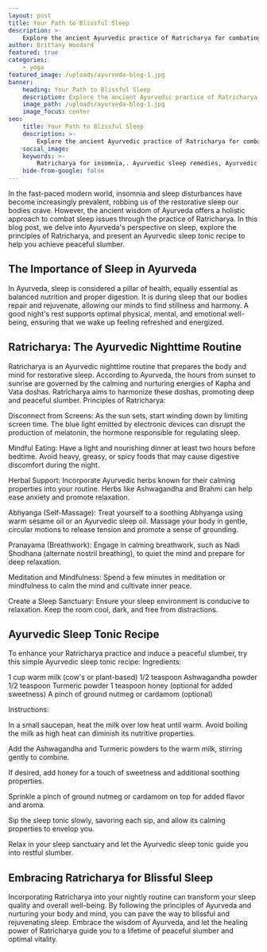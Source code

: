```yaml
---
layout: post
title: Your Path to Blissful Sleep
description: >-
    Explore the ancient Ayurvedic practice of Ratricharya for combating insomnia and achieving restful nights.
author: Brittany Woodard
featured: true
categories:
    - yoga
featured_image: /uploads/ayurveda-blog-1.jpg
banner:
    heading: Your Path to Blissful Sleep
    description: Explore the ancient Ayurvedic practice of Ratricharya for combating insomnia and achieving restful nights.
    image_path: /uploads/ayurveda-blog-1.jpg
    image_focus: center
seo:
    title: Your Path to Blissful Sleep
    description: >-
        Explore the ancient Ayurvedic practice of Ratricharya for combating insomnia and achieving restful nights. Unravel Ayurveda's wisdom on sleep and discover a soothing Ayurvedic sleep tonic recipe to nurture your body and mind.
    social_image:
    keywords: >-
        Ratricharya for insomnia,. Ayurvedic sleep remedies, Ayurvedic sleep tonic recipe, Ratricharya practice for sleep, Ayurvedic approach to insomnia
    hide-from-google: false
---
```


In the fast-paced modern world, insomnia and sleep disturbances have become increasingly prevalent, robbing us of the restorative sleep our bodies crave. However, the ancient wisdom of Ayurveda offers a holistic approach to combat sleep issues through the practice of Ratricharya. In this blog post, we delve into Ayurveda's perspective on sleep, explore the principles of Ratricharya, and present an Ayurvedic sleep tonic recipe to help you achieve peaceful slumber.

## The Importance of Sleep in Ayurveda

In Ayurveda, sleep is considered a pillar of health, equally essential as balanced nutrition and proper digestion. It is during sleep that our bodies repair and rejuvenate, allowing our minds to find stillness and harmony. A good night's rest supports optimal physical, mental, and emotional well-being, ensuring that we wake up feeling refreshed and energized.

## Ratricharya: The Ayurvedic Nighttime Routine

Ratricharya is an Ayurvedic nighttime routine that prepares the body and mind for restorative sleep. According to Ayurveda, the hours from sunset to sunrise are governed by the calming and nurturing energies of Kapha and Vata doshas. Ratricharya aims to harmonize these doshas, promoting deep and peaceful slumber.
Principles of Ratricharya:

Disconnect from Screens: As the sun sets, start winding down by limiting screen time. The blue light emitted by electronic devices can disrupt the production of melatonin, the hormone responsible for regulating sleep.

Mindful Eating: Have a light and nourishing dinner at least two hours before bedtime. Avoid heavy, greasy, or spicy foods that may cause digestive discomfort during the night.

Herbal Support: Incorporate Ayurvedic herbs known for their calming properties into your routine. Herbs like Ashwagandha and Brahmi can help ease anxiety and promote relaxation.

Abhyanga (Self-Massage): Treat yourself to a soothing Abhyanga using warm sesame oil or an Ayurvedic sleep oil. Massage your body in gentle, circular motions to release tension and promote a sense of grounding.

Pranayama (Breathwork): Engage in calming breathwork, such as Nadi Shodhana (alternate nostril breathing), to quiet the mind and prepare for deep relaxation.

Meditation and Mindfulness: Spend a few minutes in meditation or mindfulness to calm the mind and cultivate inner peace.

Create a Sleep Sanctuary: Ensure your sleep environment is conducive to relaxation. Keep the room cool, dark, and free from distractions.

## Ayurvedic Sleep Tonic Recipe

To enhance your Ratricharya practice and induce a peaceful slumber, try this simple Ayurvedic sleep tonic recipe:
Ingredients:

1 cup warm milk (cow's or plant-based)
1/2 teaspoon Ashwagandha powder
1/2 teaspoon Turmeric powder
1 teaspoon honey (optional for added sweetness)
A pinch of ground nutmeg or cardamom (optional)

Instructions:

In a small saucepan, heat the milk over low heat until warm. Avoid boiling the milk as high heat can diminish its nutritive properties.

Add the Ashwagandha and Turmeric powders to the warm milk, stirring gently to combine.

If desired, add honey for a touch of sweetness and additional soothing properties.

Sprinkle a pinch of ground nutmeg or cardamom on top for added flavor and aroma.

Sip the sleep tonic slowly, savoring each sip, and allow its calming properties to envelop you.

Relax in your sleep sanctuary and let the Ayurvedic sleep tonic guide you into restful slumber.

## Embracing Ratricharya for Blissful Sleep

Incorporating Ratricharya into your nightly routine can transform your sleep quality and overall well-being. By following the principles of Ayurveda and nurturing your body and mind, you can pave the way to blissful and rejuvenating sleep. Embrace the wisdom of Ayurveda, and let the healing power of Ratricharya guide you to a lifetime of peaceful slumber and optimal vitality.